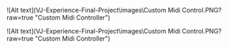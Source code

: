 ![Alt text](VJ-Experience-Final-Project\images\Custom Midi Control.PNG?raw=true "Custom Midi Controller")

![Alt text](VJ-Experience-Final-Project\images\Custom Midi Control.PNG?raw=true "Custom Midi Controller")